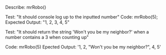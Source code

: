 Describe: mrRobo()

Test: "It should console log up to the inputted number"
Code: mrRobo(5);
Expected Output: "1, 2, 3, 4, 5"

Test: "It should return the string 'Won't you be my neighbor?' when a number contains a 3 when counting up"

Code: mrRobo(5)
Epected Output: '1, 2, "Won't you be my neighbor?", 4, 5'